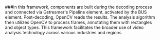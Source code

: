###In this framework, components are built during the decoding process and connected via Gstreamer's Pipeline element, activated by the BUS element. Post-decoding, OpenCV reads the results. The analysis algorithm then utilizes OpenCV to process frames, annotating them with rectangles and object types. This framework facilitates the broader use of video analysis technology across various industries and regions.
